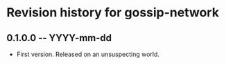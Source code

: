 # Revision history for gossip-network

## 0.1.0.0 -- YYYY-mm-dd

* First version. Released on an unsuspecting world.
